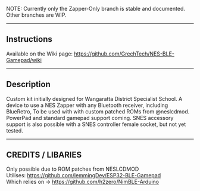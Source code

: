 NOTE: Currently only the Zapper-Only branch is stable and documented. Other branches are WIP.

------------------------
Instructions
------------------------
Available on the Wiki page: https://github.com/GrechTech/NES-BLE-Gamepad/wiki

-----------
Description 
-----------
Custom kit initially designed for Wangaratta District Specialist School. A device to use a NES Zapper with any Bluetooth receiver, including BlueRetro, To be used with with custom patched ROMs from @neslcdmod. PowerPad and standard gamepad support coming. SNES accessory support is also possible with a SNES controller female socket, but not yet tested.


------------------------
CREDITS / LIBARIES 
------------------------
Only possible due to ROM patches from NESLCDMOD  
Utilises: https://github.com/lemmingDev/ESP32-BLE-Gamepad  
Which relies on -> https://github.com/h2zero/NimBLE-Arduino  
